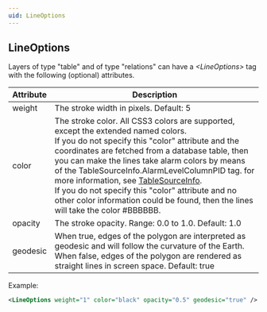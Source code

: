 ```yaml
---
uid: LineOptions
---
```


## LineOptions

Layers of type "table" and of type "relations" can have a *\<LineOptions>* tag with the following (optional) attributes.

| Attribute | Description                                                                                                                                                                                                                                                                                                                                                                                                                                                                                                    |
|-----------|----------------------------------------------------------------------------------------------------------------------------------------------------------------------------------------------------------------------------------------------------------------------------------------------------------------------------------------------------------------------------------------------------------------------------------------------------------------------------------------------------------------|
| weight    | The stroke width in pixels. Default: 5                                                                                                                                                                                                                                                                                                                                                                                                                                                                         |
| color     | The stroke color. All CSS3 colors are supported, except the extended named colors.<br> If you do not specify this "color" attribute and the coordinates are fetched from a database table, then you can make the lines take alarm colors by means of the TableSourceInfo.AlarmLevelColumnPID tag. for more information, see [TableSourceInfo](xref:TableSourceInfo).<br> If you do not specify this "color" attribute and no other color information could be found, then the lines will take the color #BBBBBB. |
| opacity   | The stroke opacity. Range: 0.0 to 1.0. Default: 1.0                                                                                                                                                                                                                                                                                                                                                                                                                                                            |
| geodesic  | When true, edges of the polygon are interpreted as geodesic and will follow the curvature of the Earth. When false, edges of the polygon are rendered as straight lines in screen space. Default: true                                                                                                                                                                                                                                                                                                         |

Example:

```xml
<LineOptions weight="1" color="black" opacity="0.5" geodesic="true" />
```

